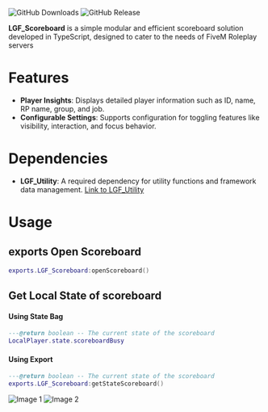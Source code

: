 ![GitHub Downloads](https://img.shields.io/github/downloads/ENT510/LGF_Scoreboard/total?logo=github)
![GitHub Release](https://img.shields.io/github/v/release/ENT510/LGF_Scoreboard?logo=github)

**LGF_Scoreboard** is a simple modular and efficient scoreboard solution developed in TypeScript, designed to cater to the needs of FiveM Roleplay servers

# Features

- **Player Insights**: Displays detailed player information such as ID, name, RP name, group, and job.
- **Configurable Settings**: Supports configuration for toggling features like visibility, interaction, and focus behavior.

# Dependencies

- **LGF_Utility**: A required dependency for utility functions and framework data management. [Link to LGF_Utility](https://github.com/Legacy-Scripts/LGF_Utility)

# Usage

## exports Open Scoreboard

```lua
exports.LGF_Scoreboard:openScoreboard()
```

## Get Local State of scoreboard

#### Using State Bag

```lua
---@return boolean -- The current state of the scoreboard
LocalPlayer.state.scoreboardBusy
```

#### Using Export

```lua
---@return boolean -- The current state of the scoreboard
exports.LGF_Scoreboard:getStateScoreboard()
```

![Image 1](https://cdn.discordapp.com/attachments/1259473258286153780/1323281121835880458/image.png?ex=6773f114&is=67729f94&hm=5ff96c82c9aa860ff6483a6d3e4fddb0dd672df16660062010a271b40694cd09&)
![Image 2](https://cdn.discordapp.com/attachments/1259473258286153780/1323281388404998225/image.png?ex=6773f154&is=67729fd4&hm=44b9e420c182354d808d823d6321bd06c47a3d31057cbbdb0279466d66b84653&)



